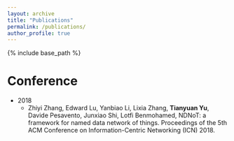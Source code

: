 ```yaml
---
layout: archive
title: "Publications"
permalink: /publications/
author_profile: true
---
```


{% include base_path %}


Conference  
======
* 2018
  * Zhiyi Zhang, Edward Lu, Yanbiao Li, Lixia Zhang, **Tianyuan Yu**, Davide Pesavento, Junxiao Shi, Lotfi Benmohamed, NDNoT: a framework for named data network of things. Proceedings of the 5th ACM Conference on Information-Centric Networking (ICN) 2018.